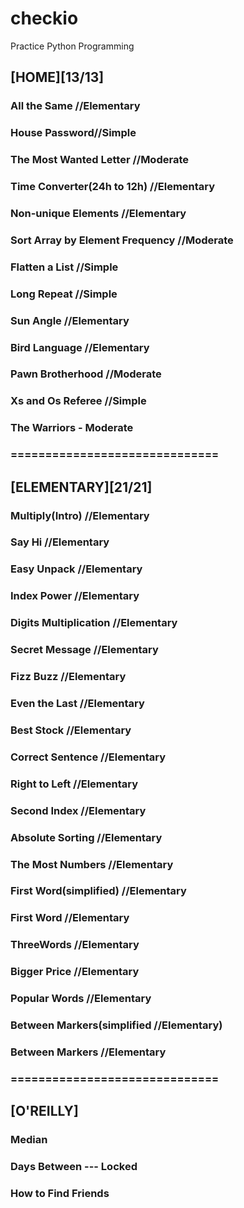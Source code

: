 # checkio
Practice Python Programming

## [HOME][13/13]
### All the Same //Elementary
### House Password//Simple
### The Most Wanted Letter //Moderate
### Time Converter(24h to 12h) //Elementary
### Non-unique Elements //Elementary
### Sort Array by Element Frequency //Moderate
### Flatten a List //Simple
### Long Repeat //Simple
### Sun Angle //Elementary
### Bird Language //Elementary
### Pawn Brotherhood //Moderate
### Xs and Os Referee //Simple
### The Warriors - Moderate
### ==============================

## [ELEMENTARY][21/21]
### Multiply(Intro) //Elementary
### Say Hi //Elementary
### Easy Unpack //Elementary
### Index Power //Elementary
### Digits Multiplication //Elementary
### Secret Message //Elementary
### Fizz Buzz //Elementary
### Even the Last //Elementary
### Best Stock //Elementary
### Correct Sentence //Elementary
### Right to Left //Elementary
### Second Index //Elementary
### Absolute Sorting //Elementary
### The Most Numbers //Elementary
### First Word(simplified) //Elementary
### First Word //Elementary
### ThreeWords //Elementary
### Bigger Price //Elementary
### Popular Words //Elementary
### Between Markers(simplified //Elementary)
### Between Markers //Elementary
### ==============================

## [O'REILLY]
### Median
### Days Between --- Locked
### How to Find Friends